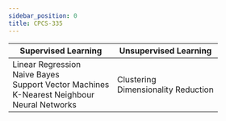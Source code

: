 ```yaml
---
sidebar_position: 0
title: CPCS-335
---
```


| Supervised Learning | Unsupervised Learning |
| --- | --- |
| Linear Regression<br>Naive Bayes<br>Support Vector Machines<br>K-Nearest Neighbour<br>Neural Networks | Clustering<br>Dimensionality Reduction |